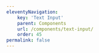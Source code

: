 ```yaml
---
eleventyNavigation:
    key: 'Text Input'
    parent: Components
    url: /components/text-input/
    order: 45
permalink: false
---
```

